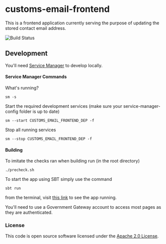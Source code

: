 
# customs-email-frontend

This is a frontend application currently serving the purpose of updating the stored contact email address.

![Build Status](https://build.tax.service.gov.uk/job/EORI/view/EORI-NEW-BUILD-MONITOR/job/7.customs-email-frontend-pipeline/)


## Development

You'll need [Service Manager](https://github.com/hmrc/service-manager) to develop locally.



#### Service Manager Commands

What's running?

    sm -s

Start the required development services (make sure your service-manager-config folder is up to date)

    sm --start CUSTOMS_EMAIL_FRONTEND_DEP -f

Stop all running services

    sm --stop CUSTOMS_EMAIL_FRONTEND_DEP -f
    
#### Building
To imitate the checks ran when building run (in the root directory)

    ./precheck.sh
    
To start the app using SBT simply use the command

    sbt run
from the terminal, visit [this link](http://localhost:9898/customs-email-frontend/start) to see the app running.

You'll need to use a Government Gateway account to access most pages as they are authenticated.

### License

This code is open source software licensed under the [Apache 2.0 License]("http://www.apache.org/licenses/LICENSE-2.0.html").
